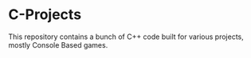 # C-Projects
This repository contains a bunch of C++ code built for various projects, mostly Console Based games. 
